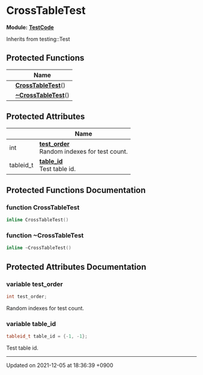 

# CrossTableTest

**Module:** **[TestCode](/Modules/TestCode)**





Inherits from testing::Test

## Protected Functions

|                | Name           |
| -------------- | -------------- |
| | **[CrossTableTest](/Classes/CrossTableTest#function-crosstabletest)**() |
| | **[~CrossTableTest](/Classes/CrossTableTest#function-~crosstabletest)**() |

## Protected Attributes

|                | Name           |
| -------------- | -------------- |
| int | **[test_order](/Classes/CrossTableTest#variable-test_order)** <br>Random indexes for test count.  |
| tableid_t | **[table_id](/Classes/CrossTableTest#variable-table_id)** <br>Test table id.  |

## Protected Functions Documentation

### function CrossTableTest

```cpp
inline CrossTableTest()
```


### function ~CrossTableTest

```cpp
inline ~CrossTableTest()
```


## Protected Attributes Documentation

### variable test_order

```cpp
int test_order;
```

Random indexes for test count. 

### variable table_id

```cpp
tableid_t table_id = {-1, -1};
```

Test table id. 

-------------------------------

Updated on 2021-12-05 at 18:36:39 +0900